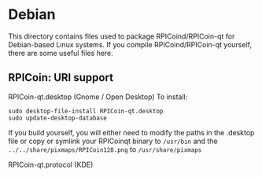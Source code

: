 
Debian
====================
This directory contains files used to package RPICoind/RPICoin-qt
for Debian-based Linux systems. If you compile RPICoind/RPICoin-qt yourself, there are some useful files here.

## RPICoin: URI support ##


RPICoin-qt.desktop  (Gnome / Open Desktop)
To install:

	sudo desktop-file-install RPICoin-qt.desktop
	sudo update-desktop-database

If you build yourself, you will either need to modify the paths in
the .desktop file or copy or symlink your RPICoinqt binary to `/usr/bin`
and the `../../share/pixmaps/RPICoin128.png` to `/usr/share/pixmaps`

RPICoin-qt.protocol (KDE)

